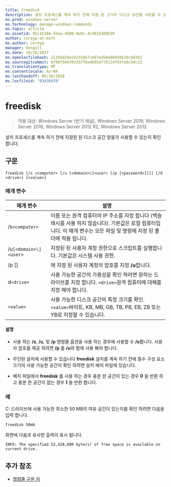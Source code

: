 ```yaml
---
title: freedisk
description: 설치 프로세스를 계속 하기 전에 지정 된 크기의 디스크 공간을 사용할 수 있는지 확인 하는 freedisk 명령에 대 한 참조 항목입니다.
ms.prod: windows-server
ms.technology: manage-windows-commands
ms.topic: article
ms.assetid: 91c15166-5baa-4b80-9e0c-4cd815d00530
author: coreyp-at-msft
ms.author: coreyp
manager: dongill
ms.date: 10/16/2017
ms.openlocfilehash: 2135bd24e24235de7c687ed58e0603db20c68262
ms.sourcegitcommit: bf887504703337f8ad685d778124f65fe8c3dc13
ms.translationtype: MT
ms.contentlocale: ko-KR
ms.lasthandoff: 05/16/2020
ms.locfileid: "83436978"
---
```

# <a name="freedisk"></a>freedisk

> 적용 대상: Windows Server (반기 채널), Windows Server 2019, Windows Server 2016, Windows Server 2012 R2, Windows Server 2012

설치 프로세스를 계속 하기 전에 지정된 된 디스크 공간 양을가 사용할 수 있는지 확인 합니다.

## <a name="syntax"></a>구문

```
freedisk [/s <computer> [/u [<domain>\]<user> [/p [<password>]]]] [/d <drive>] [<value>]
```

### <a name="parameters"></a>매개 변수

| 매개 변수 | 설명 |
| --------- | ----------- |
| /s`<computer>` | 이름 또는 원격 컴퓨터의 IP 주소를 지정 합니다 (백슬래시를 사용 하지 않습니다). 기본값은 로컬 컴퓨터입니다. 이 매개 변수는 모든 파일 및 명령에 지정 된 폴더에 적용 됩니다. |
| /u`[<domain>\]<user>` | 지정된 된 사용자 계정 권한으로 스크립트를 실행합니다. 기본값은 시스템 사용 권한. |
| /p [<password>] | 에 지정 된 사용자 계정의 암호를 지정 **/u**합니다. |
| d`<drive>` | 사용 가능한 공간의 가용성을 확인 하려면 원하는 드라이브를 지정 합니다. `<drive>`원격 컴퓨터에 대해를 지정 해야 합니다. |
| `<value>` | 사용 가능한 디스크 공간의 특정 크기를 확인. `<value>`바이트, KB, MB, GB, TB, PB, EB, ZB 또는 YB로 지정할 수 있습니다. |

#### <a name="remarks"></a>설명

- 사용 하는 **/s**, **/u**, 및 **/p** 명령줄 옵션을 사용 하는 경우에 사용할 수 **/s**합니다. 사용자 암호를 제공 하려면 **/p** 를 **/u**와 함께 사용 해야 합니다.

- 무인된 설치에 사용할 수 있습니다 **freedisk** 설치를 계속 하기 전에 필수 구성 요소 크기의 사용 가능한 공간이 확인 하려면 설치 배치 파일에 있습니다.

- 배치 파일에서 **freedisk** 를 사용 하는 경우 충분 한 공간이 있는 경우 **0** 을 반환 하 고 충분 한 공간이 없는 경우 **1** 을 반환 합니다.

### <a name="examples"></a>예

C: 드라이브에 사용 가능한 최소한 50 MB의 여유 공간이 있는지를 확인 하려면 다음을 입력 합니다.

```
freedisk 50mb
```

화면에 다음과 유사한 출력이 표시 됩니다.

```
INFO: The specified 52,428,800 byte(s) of free space is available on current drive.
```

## <a name="additional-references"></a>추가 참조

- [명령줄 구문 키](command-line-syntax-key.md)
